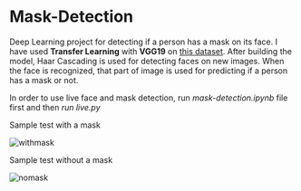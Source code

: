 # Mask-Detection

Deep Learning project for detecting if a person has a mask on its face. I have used **Transfer Learning** with **VGG19** on [this dataset](https://www.kaggle.com/ashishjangra27/face-mask-12k-images-dataset).
After building the model, Haar Cascading is used for detecting faces on new images. When the face is recognized, that part of image is used for predicting if a person has a mask or not.

In order to use live face and mask detection, run *mask-detection.ipynb* file first and then *run live.py*

Sample test with a mask

![withmask](https://user-images.githubusercontent.com/16977953/112488821-2e78da80-8d7e-11eb-87d4-470e8bf5a1bd.PNG)

Sample test without a mask

![nomask](https://user-images.githubusercontent.com/16977953/112488989-52d4b700-8d7e-11eb-9ec1-4b4fec4a982c.PNG)

